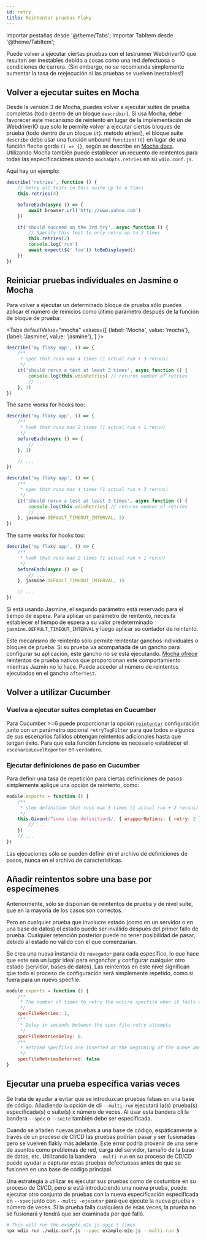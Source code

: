 ```yaml
---
id: retry
title: Reintentar pruebas Flaky
---
```


importar pestañas desde '@theme/Tabs'; importar TabItem desde '@theme/TabItem';

Puede volver a ejecutar ciertas pruebas con el testrunner WebdriverIO que resultan ser inestables debido a cosas como una red defectuosa o condiciones de carrera. (Sin embargo, no se recomienda simplemente aumentar la tasa de reejecución si las pruebas se vuelven inestables!)

## Volver a ejecutar suites en Mocha

Desde la versión 3 de Mocha, puedes volver a ejecutar suites de prueba completas (todo dentro de un bloque `describir`). Si usa Mocha, debe favorecer este mecanismo de reintento en lugar de la implementación de WebdriverIO que solo le permite volver a ejecutar ciertos bloques de prueba (todo dentro de un bloque `it`). metodo etries()</code>, el bloque suite `describe` debe usar una función unbound `function(){}` en lugar de una función flecha gorda `() => {}`, según se describe en [Mocha docs](https://mochajs.org/#arrow-functions). Utilizando Mocha también puede establecer un recuento de reintentos para todas las especificaciones usando `mochaOpts.retries` en su `wdio.conf.js`.

Aquí hay un ejemplo:

```js
describe('retries', function () {
    // Retry all tests in this suite up to 4 times
    this.retries(4)

    beforeEach(async () => {
        await browser.url('http://www.yahoo.com')
    })

    it('should succeed on the 3rd try', async function () {
        // Specify this test to only retry up to 2 times
        this.retries(2)
        console.log('run')
        await expect($('.foo')).toBeDisplayed()
    })
})
```

## Reiniciar pruebas individuales en Jasmine o Mocha

Para volver a ejecutar un determinado bloque de prueba sólo puedes aplicar el número de reinicios como último parámetro después de la función de bloque de prueba:

<Tabs
  defaultValue="mocha"
  values={[
    {label: 'Mocha', value: 'mocha'},
 {label: 'Jasmine', value: 'jasmine'},
 ]
}>
<TabItem value="mocha">

```js
describe('my flaky app', () => {
    /**
     * spec that runs max 4 times (1 actual run + 3 reruns)
     */
    it('should rerun a test at least 3 times', async function () {
        console.log(this.wdioRetries) // returns number of retries
        // ...
    }, 3)
})
```

The same works for hooks too:

```js
describe('my flaky app', () => {
    /**
     * hook that runs max 2 times (1 actual run + 1 rerun)
     */
    beforeEach(async () => {
        // ...
    }, 1)

    // ...
})
```

</TabItem>
<TabItem value="jasmine">

```js
describe('my flaky app', () => {
    /**
     * spec that runs max 4 times (1 actual run + 3 reruns)
     */
    it('should rerun a test at least 3 times', async function () {
        console.log(this.wdioRetries) // returns number of retries
        // ...
    }, jasmine.DEFAULT_TIMEOUT_INTERVAL, 3)
})
```

The same works for hooks too:

```js
describe('my flaky app', () => {
    /**
     * hook that runs max 2 times (1 actual run + 1 rerun)
     */
    beforeEach(async () => {
        // ...
    }, jasmine.DEFAULT_TIMEOUT_INTERVAL, 1)

    // ...
})
```

Si está usando Jasmine, el segundo parámetro está reservado para el tiempo de espera. Para aplicar un parámetro de reintento, necesita establecer el tiempo de espera a su valor predeterminado `jasmine.DEFAULT_TIMEOUT_INTERVAL` y luego aplicar su contador de reintento.

</TabItem>
</Tabs>

Este mecanismo de reintento sólo permite reintentar ganchos individuales o bloques de prueba. Si su prueba va acompañada de un gancho para configurar su aplicación, este gancho no se está ejecutando. [Mocha ofrece](https://mochajs.org/#retry-tests) reintentos de prueba nativos que proporcionan este comportamiento mientras Jazmín no lo hace. Puede acceder al número de reintentos ejecutados en el gancho `afterTest`.

## Volver a utilizar Cucumber

### Vuelva a ejecutar suites completas en Cucumber

Para Cucumber >=6 puede proporcionar la opción [`reintentar`](https://github.com/cucumber/cucumber-js/blob/master/docs/cli.md#retry-failing-tests) configuración junto con un parámetro opcional `retryTagFilter` para que todos o algunos de sus escenarios fallidos obtengan reintentos adicionales hasta que tengan éxito. Para que esta función funcione es necesario establecer el `escenarioLevelReporter` en `verdadero`.

### Ejecutar definiciones de paso en Cucumber

Para definir una tasa de repetición para ciertas definiciones de pasos simplemente aplique una opción de reintento, como:

```js
module.exports = function () {
    /**
     * step definition that runs max 3 times (1 actual run + 2 reruns)
     */
    this.Given(/^some step definition$/, { wrapperOptions: { retry: 2 } }, async () => {
        // ...
    })
    // ...
})
```

Las ejecuciones sólo se pueden definir en el archivo de definiciones de pasos, nunca en el archivo de características.

## Añadir reintentos sobre una base por especímenes

Anteriormente, sólo se disponían de reintentos de prueba y de nivel suite, que en la mayoría de los casos son correctos.

Pero en cualquier prueba que involucre estado (como en un servidor o en una base de datos) el estado puede ser inválido después del primer fallo de prueba. Cualquier retención posterior puede no tener posibilidad de pasar, debido al estado no válido con el que comenzarían.

Se crea una nueva instancia de `navegador` para cada específico, lo que hace que este sea un lugar ideal para enganchar y configurar cualquier otro estado (servidor, bases de datos). Las reintentos en este nivel significan que todo el proceso de configuración será simplemente repetido, como si fuera para un nuevo specfile.

```js
module.exports = function () {
    /**
     * The number of times to retry the entire specfile when it fails as a whole
     */
    specFileRetries: 1,
    /**
     * Delay in seconds between the spec file retry attempts
     */
    specFileRetriesDelay: 0,
    /**
     * Retried specfiles are inserted at the beginning of the queue and retried immediately
     */
    specFileRetriesDeferred: false
}
```

## Ejecutar una prueba específica varias veces

Se trata de ayudar a evitar que se introduzcan pruebas falsas en una base de código. Añadiendo la opción de cli `--multi-run` ejecutará la(s) prueba(s) especificada(s) o suite(s) x número de veces. Al usar esta bandera cli la bandera `--spec` o `--suite` también debe ser especificada.

Cuando se añaden nuevas pruebas a una base de código, espáticamente a través de un proceso de CI/CD las pruebas podrían pasar y ser fusionadas pero se vuelven flakly más adelante. Este error podría provenir de una serie de asuntos como problemas de red, carga del servidor, tamaño de la base de datos, etc. Utilizando la bandera `--multi-run` en su proceso de CD/CD puede ayudar a capturar estas pruebas defectuosas antes de que se fusionen en una base de código principal.

Una estrategia a utilizar es ejecutar sus pruebas como de costumbre en su proceso de CI/CD, pero si está introduciendo una nueva prueba, puede ejecutar otro conjunto de pruebas con la nueva especificación especificada en `--spec` junto con `--multi -ejecutar` para que ejecute la nueva prueba x número de veces. Si la prueba falla cualquiera de esas veces, la prueba no se fusionará y tendrá que ser examinada por qué falló.

```sh
# This will run the example.e2e.js spec 5 times
npx wdio run ./wdio.conf.js --spec example.e2e.js --multi-run 5
```